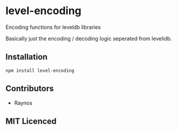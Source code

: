 # level-encoding

Encoding functions for leveldb libraries

Basically just the encoding / decoding logic seperated from
    levelidb.

## Installation

`npm install level-encoding`

## Contributors

 - Raynos

## MIT Licenced

